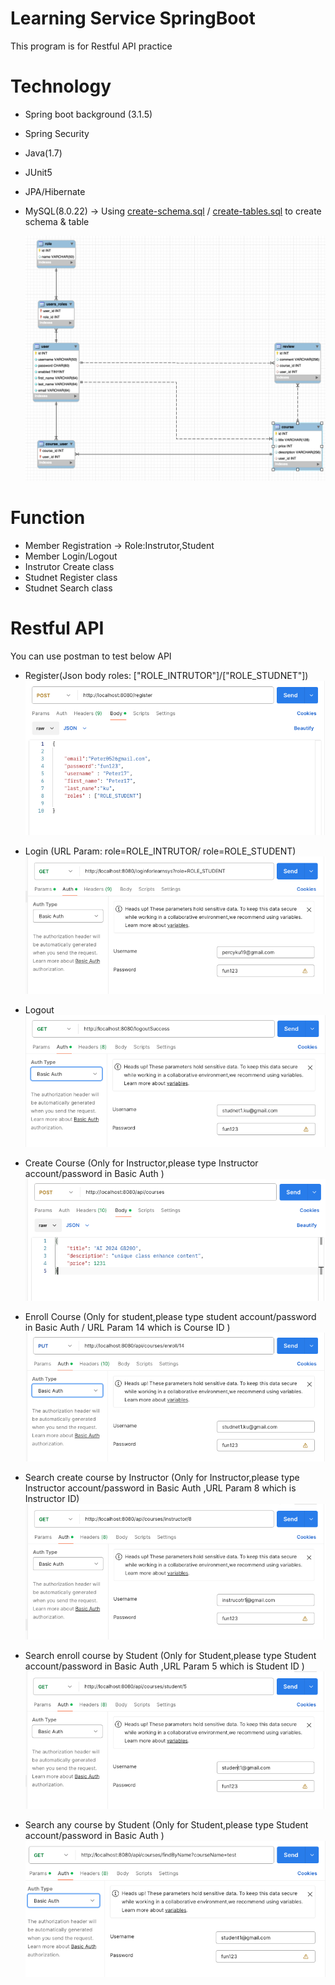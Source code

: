 # Learning Service SpringBoot

This program is for Restful API practice

# Technology

- Spring boot background (3.1.5)
- Spring Security
- Java(1.7)
- JUnit5
- JPA/Hibernate
- MySQL(8.0.22) -> Using [create-schema.sql](https://github.com/percyku/learning-server-springboot/blob/master/create-schema.sql) / [create-tables.sql](https://github.com/percyku/learning-server-springboot/blob/master/create-tables.sql) to create schema & table

  [<img src="images/relative-table.png">](https://github.com/percyku/learning-server-springboot/blob/master/images/relative-table.png)

# Function

- Member Registration -> Role:Instrutor,Student
- Member Login/Logout
- Instrutor Create class
- Studnet Register class
- Studnet Search class

# Restful API

You can use postman to test below API

- Register(Json body roles: ["ROLE_INTRUTOR"]/["ROLE_STUDNET"])
  [<img src="images/user-register.png">](https://github.com/percyku/learning-server-springboot/blob/master/images/user-register.png)

- Login (URL Param: role=ROLE_INTRUTOR/ role=ROLE_STUDENT)
  [<img src="images/user-login.png">](https://github.com/percyku/learning-server-springboot/blob/master/images/user-login.png)

- Logout
  [<img src="images/user-logout.png">](https://github.com/percyku/learning-server-springboot/blob/master/imags/user-logout.png)

- Create Course (Only for Instructor,please type Instructor account/password in Basic Auth )
  [<img src="images/create-course.png">](https://github.com/percyku/learning-server-springboot/blob/master/imags/create-course.png)

- Enroll Course (Only for student,please type student account/password in Basic Auth / URL Param 14 which is Course ID )
  [<img src="images/eroll-course.png">](https://github.com/percyku/learning-server-springboot/blob/master/imags/eroll-course.png)

- Search create course by Instructor (Only for Instructor,please type Instructor account/password in Basic Auth ,URL Param 8 which is Instructor ID)
  [<img src="images/search-create-course.png">](https://github.com/percyku/learning-server-springboot/blob/master/imags/search-create-course.png)

- Search enroll course by Student (Only for Student,please type Student account/password in Basic Auth ,URL Param 5 which is Student ID )
  [<img src="images/search-enroll-course.png">](https://github.com/percyku/learning-server-springboot/blob/master/imags/search-enroll-course.png)

- Search any course by Student (Only for Student,please type Student account/password in Basic Auth )
  [<img src="images/search-any-course.png">](https://github.com/percyku/learning-server-springboot/blob/master/imags/search-any-course.png)
